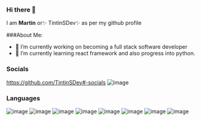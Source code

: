 ### Hi there 👋


I am **Martin**  or✨ TintinSDev✨ as per my github profile

###About Me:
- 🔭 I’m currently working on becoming a full stack software developer
- 🌱 I’m currently learning react framework and also progress into python.


### Socials
https://github.com/TintinSDev#-socials
![image](https://github.com/TintinSDev/TinTinSDev/assets/69876670/99450d0d-02e2-406a-9a00-af25bcae25a7)



### Languages
![image](https://github.com/TintinSDev/TinTinSDev/assets/69876670/bfd44982-4f24-408b-852f-3f88bb95c9c8) ![image](https://github.com/TintinSDev/TinTinSDev/assets/69876670/26ebe0bf-8511-418b-bfba-76d6f52ade84) ![image](https://github.com/TintinSDev/TinTinSDev/assets/69876670/052f2cfd-e27b-43b4-b949-ffaea0ca7c6b) ![image](https://github.com/TintinSDev/TinTinSDev/assets/69876670/c8e6b70f-68f8-4405-9363-cb79208cd250) ![image](https://github.com/TintinSDev/TinTinSDev/assets/69876670/f63d6380-4f5e-499d-96c2-c40e88fa3936) ![image](https://github.com/TintinSDev/TinTinSDev/assets/69876670/491604b1-a1ca-467c-b019-e6bf6933a365) ![image](https://github.com/TintinSDev/TinTinSDev/assets/69876670/65b65335-f26c-411e-ad67-a2aba43d4941) ![image](https://github.com/TintinSDev/TinTinSDev/assets/69876670/159d89d2-7540-4271-964b-e03e93a5745d)









